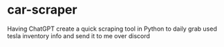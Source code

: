 # car-scraper
Having ChatGPT create a quick scraping tool in Python to daily grab used tesla inventory info and send it to me over discord 
